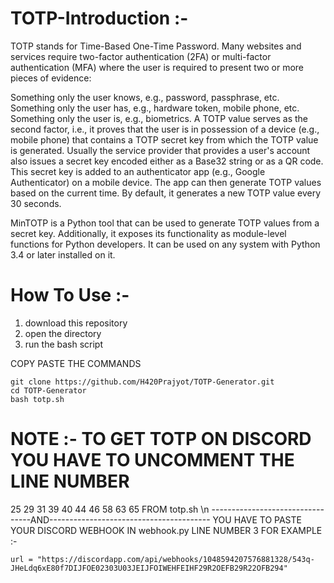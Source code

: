 # TOTP-Introduction :-

TOTP stands for Time-Based One-Time Password. Many websites and services require two-factor authentication (2FA) or multi-factor authentication (MFA) where the user is required to present two or more pieces of evidence:

Something only the user knows, e.g., password, passphrase, etc.
Something only the user has, e.g., hardware token, mobile phone, etc.
Something only the user is, e.g., biometrics.
A TOTP value serves as the second factor, i.e., it proves that the user is in possession of a device (e.g., mobile phone) that contains a TOTP secret key from which the TOTP value is generated. Usually the service provider that provides a user's account also issues a secret key encoded either as a Base32 string or as a QR code. This secret key is added to an authenticator app (e.g., Google Authenticator) on a mobile device. The app can then generate TOTP values based on the current time. By default, it generates a new TOTP value every 30 seconds.

MinTOTP is a Python tool that can be used to generate TOTP values from a secret key. Additionally, it exposes its functionality as module-level functions for Python developers. It can be used on any system with Python 3.4 or later installed on it.


# How To Use :- 
1) download this repository
2) open the directory
3) run the bash script

COPY PASTE THE COMMANDS
```
git clone https://github.com/H420Prajyot/TOTP-Generator.git
cd TOTP-Generator
bash totp.sh
```
# NOTE :- TO GET TOTP ON DISCORD YOU HAVE TO UNCOMMENT THE LINE NUMBER 
25
29
31
39
40
44
46
58
63
65
FROM totp.sh \n
---------------------------------AND---------------------------------------- 
YOU HAVE TO PASTE YOUR DISCORD WEBHOOK IN webhook.py LINE NUMBER 3 
FOR EXAMPLE :- 
```
url = "https://discordapp.com/api/webhooks/1048594207576881328/543q-JHeLdq6xE80f7DIJFOE02303U03JEIJFOIWEHFEIHF29R2OEFB29R22OFB294"
```
